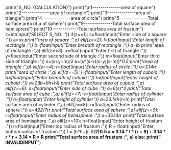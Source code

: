 print("S_NO.          {CALCULATION}")
print("\n1--------------area of square")
print("2--------------area of rectangle")
print("3--------------area of triangle")
print("4--------------area of circle")
print("5--------------Total surface area of a of sphere")
print("9--------------Total surface area of hemisprere")
print("10-------------Total surface area of frustum")
z=int(input('SELECT S_NO. :'))
if(z==1):
    s=float(input("Enter side of a square :"))
    a=s*s
    print("area of square :",a)
elif(z==2):
    l=float(input("Enter length of rectangle :"))
    b=float(input("Enter breadth of rectangle :"))
    a=l*b
    print("area of rectangle :",a)
elif(z==3):
    x=float(input("Enter first of triangle :"))
    y=float(input("Enter second side of triangle :"))
    m=float(input("Enter third side of triangle :"))
    s=(x+y+m)/2
    a=(s*(s-x)*(s-y)*(s-m))**0.5
    print("area of triangle :",a)
elif(z==4):
    r=float(input("Enter radius of circle :"))
    a=3.14*r*r
    print("area of circle :",a)
elif(z==5):
    l=float(input("Enter length of cuboid :"))
    b=float(input("Enter breadth of cuboid :"))
    h=float(input("Enter height of cuboid :"))
    a=2*(l*b+b*h+h*l)
    print("Total surface area of cuboid :",a)
elif(z==6):
    s=float(input("Enter side of cube :"))
    a=6*(s)**2
    print("Total surface area of cube :",a)
elif(z==7):
    r=float(input("Enter radius of cylinder :"))
    h=float(input("Enter height of cylinder"))
    a=2*3.14*h*(r+h)
    print("Total surface area of cylinder :",a)
elif(z==8):
    r=float(input("Enter radius of sphere :"))
    a=4*22/7*r*r
    print("Total surface area of sphere :",a)
elif(z==9):
    r=float(input("Enter radius of hemisphere :"))
    a=3*3.14*r*r
    print("Total surface area of hemisphere :",a)
elif(z==10):
    h=float(input("Enter height of frustum :"))
    r=float(input("Enter top radius of frustum :"))
    R = float(input("Enter bottom radius of frustum :"))
    l = (h*h+(r-R)**2)**0.5
    a = 3.14 * l * (r + R) + 3.14 * r * r + 3.14 * R * R
    print("Total surface area of frustum :", a)
else:
    print("                **********INVALID****INPUT**********")



